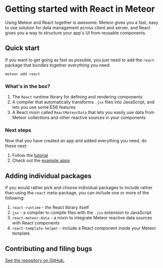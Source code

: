<h1>Getting started with React in Meteor</h1>

Using Meteor and React together is awesome. Meteor gives you a fast, easy to use solution
for data management across client and server, and React gives you a way to structure your app's UI from reusable components.

## Quick start

If you want to get going as fast as possible, you just need to add the `react` package that bundles together everything you need:

```
meteor add react
```

### What's in the box?

1. The `React` runtime library for defining and rendering components
2. A compiler that automatically transforms `.jsx` files into JavaScript, and lets you use some ES6 features
3. A React mixin called `ReactMeteorData` that lets you easily use data from Meteor collections and other reactive sources in your components

### Next steps

Now that you have created an app and added everything you need, do these next:

1. Follow the [tutorial](tutorial.md)
2. Check out the [example apps](https://github.com/meteor/react-packages/tree/master/examples)

## Adding individual packages

If you would rather pick and choose individual packages to include rather than using the `react` meta-package, you can include one or more of the following:

1. `react-runtime` - the React library itself
2. `jsx` - a compiler to compile files with the `.jsx` extension to JavaScript
3. `react-meteor-data` - a mixin to integrate Meteor reactive data sources with React components
4. `react-template-helper` - include a React component inside your Meteor template

## Contributing and filing bugs

[See the repository on GitHub.](https://github.com/meteor/react-packages)

